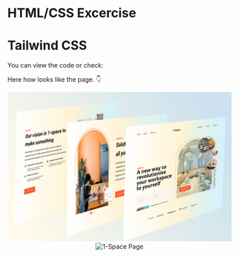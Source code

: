 # HTML/CSS Excercise
# Tailwind CSS

You can view the code or check: 

Here how looks like the page. 👇

<center><img src="https://github.com/kadoubleU/CHECK-these-PROJECTS/blob/main/06.1-space-landing-page/1-space-featured.png" alt="1-Space Page"></center>

<center><img src="https://github.com/kadoubleU/CHECK-these-PROJECTS/blob/main/06.1-space-landing-page/1-Space.png" alt="1-Space Page"></center>
